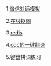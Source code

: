 1.[微信对话模拟](https://chongqingmeizhi.gitee.io/weixin-model/)

2.[在线抠图](https://www.remove.bg/zh)

3.[redis](https://app.redislabs.com/#/subscriptions/subscription/2148927/bdb)

4.[cqc的一键翻译](https://what-is-me.github.io/WordListEnquiry/Search.html)

5.键盘拼词练习

